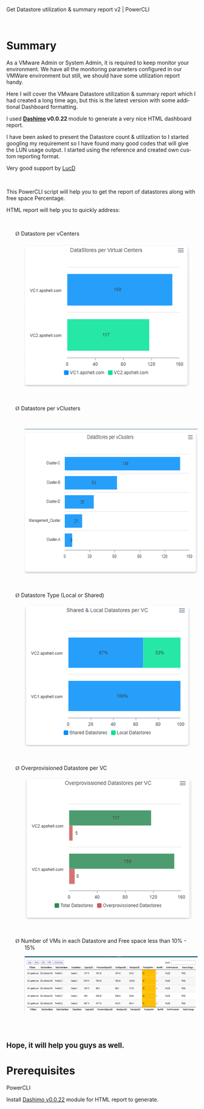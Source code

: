 <html>

<head>
<meta http-equiv=Content-Type content="text/html; charset=windows-1252">
<meta name=Generator content="Microsoft Word 15 (filtered)">

</head>

<body lang=EN-US link="#0563C1" vlink="#954F72">

<div class=WordSection1>

<p class=MsoTitle>Get Datastore utilization &amp; summary report v2 | PowerCLI</p>

<p class=MsoNormal>&nbsp;</p>

<h1>Summary </h1>

<p class=MsoNormal>As a VMware Admin or System Admin, it is required to keep monitor
your environment. We have all the monitoring parameters configured in our
VMWare environment but still, we should have some utilization report handy.  </p>

<p class=MsoNormal>Here I will cover the VMware Datastore utilization &amp;
summary report which I had created a long time ago, but this is the latest
version with some additional Dashboard formatting. </p>

<p class=MsoNormal>I used <a href="https://github.com/EvotecIT/Dashimo"><b>Dashimo</b></a><b>
v0.0.22 </b> module to generate a very nice HTML dashboard report. </p>

<p class=MsoNoSpacing>I have been asked to present the Datastore count &amp;
utilization to I started googling my requirement so I have found many good
codes that will give the LUN usage output. I started using the reference and
created own custom reporting format. </p>

<p class=MsoNoSpacing>Very good support by <a
href="https://communities.vmware.com/people/LucD">LucD</a></p>

<p class=MsoNoSpacing>&nbsp;</p>

<p class=MsoNoSpacing>This PowerCLI script will help you to get the report of
datastores along with free space Percentage. </p>

<p class=MsoNoSpacing>HTML report will help you to quickly address:</p>

<p class=MsoNoSpacing>&nbsp;</p>

<p class=MsoNoSpacing style='margin-left:.5in;text-indent:-.25in'><span
style='font-family:Wingdings'>Ø<span style='font:7.0pt "Times New Roman"'>&nbsp;
</span></span>Datastore per vCenters</p>

<p class=MsoNoSpacing style='margin-left:.5in'><img border=0 width=435
height=379 id="Picture 1"
src="Document/Get%20Datastore%20utilization-@mol_files/image001.png"></p>

<p class=MsoNoSpacing style='margin-left:.5in'>&nbsp;</p>

<p class=MsoNoSpacing style='margin-left:.5in;text-indent:-.25in'><span
style='font-family:Wingdings'>Ø<span style='font:7.0pt "Times New Roman"'>&nbsp;
</span></span>Datastore per vClusters</p>

<p class=MsoNoSpacing style='margin-left:.5in'>&nbsp;</p>

<p class=MsoNoSpacing style='margin-left:.5in'><img border=0 width=581
height=380 id="Picture 2"
src="Document/Get%20Datastore%20utilization-@mol_files/image002.png"></p>

<p class=MsoNoSpacing style='margin-left:.5in'>&nbsp;</p>

<p class=MsoNoSpacing style='margin-left:.5in;text-indent:-.25in'><span
style='font-family:Wingdings'>Ø<span style='font:7.0pt "Times New Roman"'>&nbsp;
</span></span>Datastore Type (Local or Shared)</p>

<p class=MsoNoSpacing style='margin-left:.5in'><img border=0 width=436
height=374 id="Picture 3"
src="Document/Get%20Datastore%20utilization-@mol_files/image003.png"></p>

<p class=MsoNoSpacing style='margin-left:.5in'>&nbsp;</p>

<p class=MsoNoSpacing style='margin-left:.5in;text-indent:-.25in'><span
style='font-family:Wingdings'>Ø<span style='font:7.0pt "Times New Roman"'>&nbsp;
</span></span>Overprovisioned Datastore per VC</p>

<p class=MsoNoSpacing style='margin-left:.5in'><img border=0 width=441
height=374 id="Picture 4"
src="Document/Get%20Datastore%20utilization-@mol_files/image004.png"></p>

<p class=MsoNoSpacing style='margin-left:.5in'>&nbsp;</p>

<p class=MsoNoSpacing style='margin-left:.5in;text-indent:-.25in'><span
style='font-family:Wingdings'>Ø<span style='font:7.0pt "Times New Roman"'>&nbsp;
</span></span>Number of VMs in each Datastore and Free space less than 10% -
15%</p>

<p class=MsoNoSpacing style='margin-left:.5in'><img border=0 width=678
height=146 id="Picture 5"
src="Document/Get%20Datastore%20utilization-@mol_files/image005.png"></p>

<p class=MsoNormal>&nbsp;</p>

<p class=MsoNormal>&nbsp;</p>

<p class=MsoNormal><b><span style='font-size:14.0pt;line-height:107%'>Hope, it
will help you guys as well.  </span></b></p>

<h1>Prerequisites </h1>

<p class=MsoNormal>PowerCLI</p>

<p class=MsoNormal>Install <a href="https://github.com/EvotecIT/Dashimo">Dashimo
v0.0.22</a> module for HTML report to generate.</p>

<p class=MsoNormal>&nbsp;</p>

</div>

</body>

</html>
